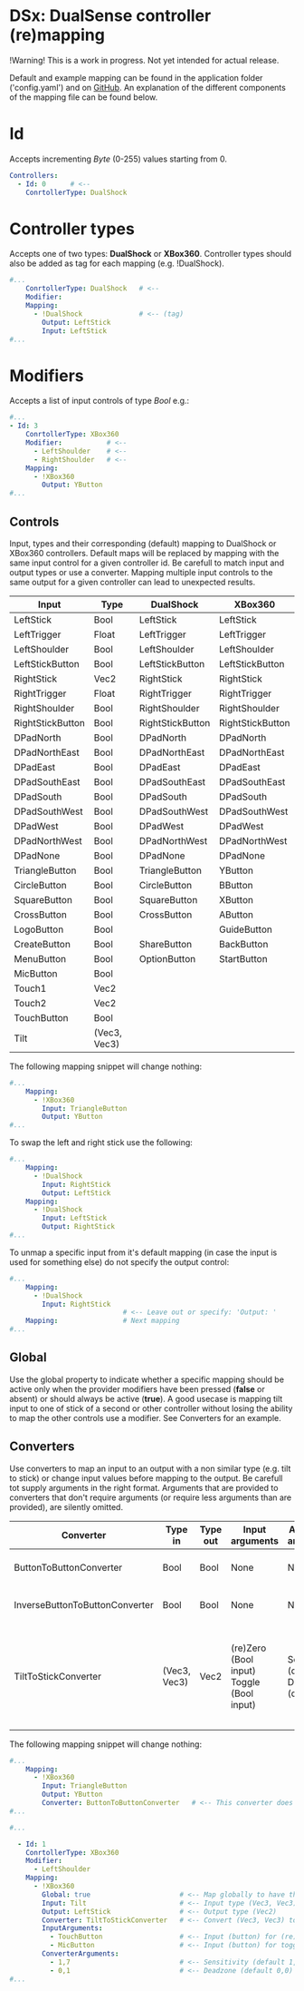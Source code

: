 # DSx: DualSense controller (re)mapping

!Warning! This is a work in progress. Not yet intended for actual release.

Default and example mapping can be found in the application folder ('config.yaml') and on [GitHub](https://github.com/rheuvel89/DSx/blob/main/DSx.Client/config.yaml). An explanation of the different components of the mapping file can be found below.

# Id
Accepts incrementing *Byte* (0-255) values starting from 0.
```yaml
Controllers:
  - Id: 0      # <--
    ConrtollerType: DualShock
```

# Controller types
Accepts one of two types: **DualShock** or **XBox360**. Controller types should also be added as tag for each mapping (e.g. !DualShock).
```yaml
#...
    ConrtollerType: DualShock   # <--
    Modifier:
    Mapping:
      - !DualShock              # <-- (tag)
        Output: LeftStick
        Input: LeftStick
#...
```

# Modifiers
Accepts a list of input controls of type *Bool* e.g.:
```yaml
#...
- Id: 3
    ConrtollerType: XBox360
    Modifier:           # <--
      - LeftShoulder    # <--
      - RightShoulder   # <--
    Mapping:
      - !XBox360
        Output: YButton
#...
```

## Controls
Input, types and their corresponding (default) mapping to DualShock or XBox360 controllers. Default maps will be replaced by mapping with the same input control for a given controller id. Be carefull to match input and output types or use a converter. Mapping multiple input controls to the same output for a given controller can lead to unexpected results.

| Input            | Type          | DualShock        | XBox360          |
| ---------------- | ------------- | ---------------- | ---------------- |
| LeftStick        | Bool          | LeftStick        | LeftStick        |    
| LeftTrigger      | Float         | LeftTrigger      | LeftTrigger      |    
| LeftShoulder     | Bool          | LeftShoulder     | LeftShoulder     |
| LeftStickButton  | Bool          | LeftStickButton  | LeftStickButton  |
| RightStick       | Vec2          | RightStick       | RightStick       |
| RightTrigger     | Float         | RightTrigger     | RightTrigger     |
| RightShoulder    | Bool          | RightShoulder    | RightShoulder    |
| RightStickButton | Bool          | RightStickButton | RightStickButton |
| DPadNorth        | Bool          | DPadNorth        | DPadNorth        |
| DPadNorthEast    | Bool          | DPadNorthEast    | DPadNorthEast    |
| DPadEast         | Bool          | DPadEast         | DPadEast         |
| DPadSouthEast    | Bool          | DPadSouthEast    | DPadSouthEast    |
| DPadSouth        | Bool          | DPadSouth        | DPadSouth        |
| DPadSouthWest    | Bool          | DPadSouthWest    | DPadSouthWest    |
| DPadWest         | Bool          | DPadWest         | DPadWest         |
| DPadNorthWest    | Bool          | DPadNorthWest    | DPadNorthWest    |
| DPadNone         | Bool          | DPadNone         | DPadNone         |
| TriangleButton   | Bool          | TriangleButton   | YButton          |
| CircleButton     | Bool          | CircleButton     | BButton          |
| SquareButton     | Bool          | SquareButton     | XButton          |
| CrossButton      | Bool          | CrossButton      | AButton          |
| LogoButton       | Bool          |                  | GuideButton      | 
| CreateButton     | Bool          | ShareButton      | BackButton       |
| MenuButton       | Bool          | OptionButton     | StartButton      |
| MicButton        | Bool          |                  |                  |
| Touch1           | Vec2          |                  |                  |
| Touch2           | Vec2          |                  |                  |
| TouchButton      | Bool          |                  |                  |
| Tilt             | (Vec3, Vec3)  |                  |                  |

The following mapping snippet will change nothing:
```yaml
#...
    Mapping:
      - !XBox360
        Input: TriangleButton
        Output: YButton
#...
```

To swap the left and right stick use the following:
```yaml
#...
    Mapping:
      - !DualShock
        Input: RightStick
        Output: LeftStick
    Mapping:
      - !DualShock
        Input: LeftStick
        Output: RightStick
#...
```

To unmap a specific input from it's default mapping (in case the input is used for something else) do not specify the output control:
```yaml
#...
    Mapping:
      - !DualShock
        Input: RightStick
                            # <-- Leave out or specify: 'Output: '
    Mapping:                # Next mapping
#...
```

## Global
Use the global property to indicate whether a specific mapping should be active only when the provider modifiers have been pressed (**false** or absent) or should always be active (**true**). A good usecase is mapping tilt input to one of stick of a second or other controller without losing the ability to map the other controls use a modifier. See Converters for an example.

## Converters
Use converters to map an input to an output with a non similar type (e.g. tilt to stick) or change input values before mapping to the output. Be carefull tot supply arguments in the right format. Arguments that are provided to converters that don't require arguments (or require less arguments than are provided), are silently omitted.

| Converter                      | Type in      | Type out | Input arguments                           | Additional arguments                     | Description                                                                        |
| ------------------------------ | ------------ | -------- | ----------------------------------------- | ---------------------------------------- | ---------------------------------------------------------------------------------- |
| ButtonToButtonConverter        | Bool         | Bool     | None                                      | None                                     | This converter does nothing                                                        |
| InverseButtonToButtonConverter | Bool         | Bool     | None                                      | None                                     | Maps off state to on and vice versa                                                |
| TiltToStickConverter           | (Vec3, Vec3) | Vec2     | (re)Zero (Bool input) Toggle (Bool input) | Sensitivity (decimal) Deadzone (decimal) | Maps gyroscope and accelerometer input for usage with sticks and other Vec2 output |

The following mapping snippet will change nothing:
```yaml
#...
    Mapping:
      - !XBox360
        Input: TriangleButton
        Output: YButton
        Converter: ButtonToButtonConverter   # <-- This converter does nothing
#...
```

```yaml
#...

  - Id: 1
    ConrtollerType: XBox360
    Modifier:
      - LeftShoulder
    Mapping:
      - !XBox360
        Global: true                      # <-- Map globally to have this always active
        Input: Tilt                       # <-- Input type (Vec3, Vec3)
        Output: LeftStick                 # <-- Output type (Vec2)
        Converter: TiltToStickConverter   # <-- Convert (Vec3, Vec3) to Vec2
        InputArguments:
          - TouchButton                   # <-- Input (button) for (re)zeroing the tilt
          - MicButton                     # <-- Input (button) for toggling tilt input on/off
        ConverterArguments:
          - 1,7                           # <-- Sensitivity (default 1,0) in decimal (1,0 or 1.0 depending on system settings)
          - 0,1                           # <-- Deadzone (default 0,0) in decimal (0,0 or 0.0 depending on system settings)
#...
```
